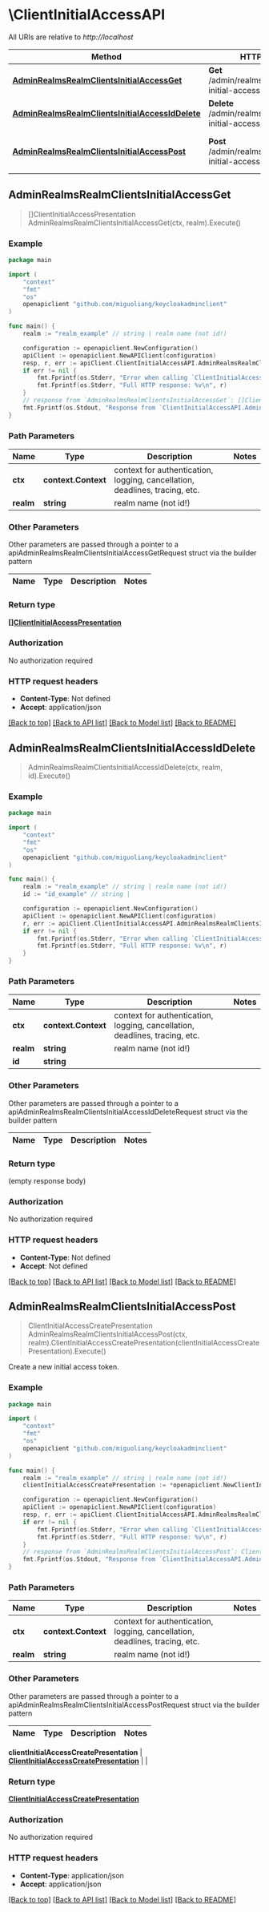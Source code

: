 # \ClientInitialAccessAPI

All URIs are relative to *http://localhost*

Method | HTTP request | Description
------------- | ------------- | -------------
[**AdminRealmsRealmClientsInitialAccessGet**](ClientInitialAccessAPI.md#AdminRealmsRealmClientsInitialAccessGet) | **Get** /admin/realms/{realm}/clients-initial-access | 
[**AdminRealmsRealmClientsInitialAccessIdDelete**](ClientInitialAccessAPI.md#AdminRealmsRealmClientsInitialAccessIdDelete) | **Delete** /admin/realms/{realm}/clients-initial-access/{id} | 
[**AdminRealmsRealmClientsInitialAccessPost**](ClientInitialAccessAPI.md#AdminRealmsRealmClientsInitialAccessPost) | **Post** /admin/realms/{realm}/clients-initial-access | Create a new initial access token.



## AdminRealmsRealmClientsInitialAccessGet

> []ClientInitialAccessPresentation AdminRealmsRealmClientsInitialAccessGet(ctx, realm).Execute()



### Example

```go
package main

import (
	"context"
	"fmt"
	"os"
	openapiclient "github.com/miguoliang/keycloakadminclient"
)

func main() {
	realm := "realm_example" // string | realm name (not id!)

	configuration := openapiclient.NewConfiguration()
	apiClient := openapiclient.NewAPIClient(configuration)
	resp, r, err := apiClient.ClientInitialAccessAPI.AdminRealmsRealmClientsInitialAccessGet(context.Background(), realm).Execute()
	if err != nil {
		fmt.Fprintf(os.Stderr, "Error when calling `ClientInitialAccessAPI.AdminRealmsRealmClientsInitialAccessGet``: %v\n", err)
		fmt.Fprintf(os.Stderr, "Full HTTP response: %v\n", r)
	}
	// response from `AdminRealmsRealmClientsInitialAccessGet`: []ClientInitialAccessPresentation
	fmt.Fprintf(os.Stdout, "Response from `ClientInitialAccessAPI.AdminRealmsRealmClientsInitialAccessGet`: %v\n", resp)
}
```

### Path Parameters


Name | Type | Description  | Notes
------------- | ------------- | ------------- | -------------
**ctx** | **context.Context** | context for authentication, logging, cancellation, deadlines, tracing, etc.
**realm** | **string** | realm name (not id!) | 

### Other Parameters

Other parameters are passed through a pointer to a apiAdminRealmsRealmClientsInitialAccessGetRequest struct via the builder pattern


Name | Type | Description  | Notes
------------- | ------------- | ------------- | -------------


### Return type

[**[]ClientInitialAccessPresentation**](ClientInitialAccessPresentation.md)

### Authorization

No authorization required

### HTTP request headers

- **Content-Type**: Not defined
- **Accept**: application/json

[[Back to top]](#) [[Back to API list]](../README.md#documentation-for-api-endpoints)
[[Back to Model list]](../README.md#documentation-for-models)
[[Back to README]](../README.md)


## AdminRealmsRealmClientsInitialAccessIdDelete

> AdminRealmsRealmClientsInitialAccessIdDelete(ctx, realm, id).Execute()



### Example

```go
package main

import (
	"context"
	"fmt"
	"os"
	openapiclient "github.com/miguoliang/keycloakadminclient"
)

func main() {
	realm := "realm_example" // string | realm name (not id!)
	id := "id_example" // string | 

	configuration := openapiclient.NewConfiguration()
	apiClient := openapiclient.NewAPIClient(configuration)
	r, err := apiClient.ClientInitialAccessAPI.AdminRealmsRealmClientsInitialAccessIdDelete(context.Background(), realm, id).Execute()
	if err != nil {
		fmt.Fprintf(os.Stderr, "Error when calling `ClientInitialAccessAPI.AdminRealmsRealmClientsInitialAccessIdDelete``: %v\n", err)
		fmt.Fprintf(os.Stderr, "Full HTTP response: %v\n", r)
	}
}
```

### Path Parameters


Name | Type | Description  | Notes
------------- | ------------- | ------------- | -------------
**ctx** | **context.Context** | context for authentication, logging, cancellation, deadlines, tracing, etc.
**realm** | **string** | realm name (not id!) | 
**id** | **string** |  | 

### Other Parameters

Other parameters are passed through a pointer to a apiAdminRealmsRealmClientsInitialAccessIdDeleteRequest struct via the builder pattern


Name | Type | Description  | Notes
------------- | ------------- | ------------- | -------------



### Return type

 (empty response body)

### Authorization

No authorization required

### HTTP request headers

- **Content-Type**: Not defined
- **Accept**: Not defined

[[Back to top]](#) [[Back to API list]](../README.md#documentation-for-api-endpoints)
[[Back to Model list]](../README.md#documentation-for-models)
[[Back to README]](../README.md)


## AdminRealmsRealmClientsInitialAccessPost

> ClientInitialAccessCreatePresentation AdminRealmsRealmClientsInitialAccessPost(ctx, realm).ClientInitialAccessCreatePresentation(clientInitialAccessCreatePresentation).Execute()

Create a new initial access token.

### Example

```go
package main

import (
	"context"
	"fmt"
	"os"
	openapiclient "github.com/miguoliang/keycloakadminclient"
)

func main() {
	realm := "realm_example" // string | realm name (not id!)
	clientInitialAccessCreatePresentation := *openapiclient.NewClientInitialAccessCreatePresentation() // ClientInitialAccessCreatePresentation |  (optional)

	configuration := openapiclient.NewConfiguration()
	apiClient := openapiclient.NewAPIClient(configuration)
	resp, r, err := apiClient.ClientInitialAccessAPI.AdminRealmsRealmClientsInitialAccessPost(context.Background(), realm).ClientInitialAccessCreatePresentation(clientInitialAccessCreatePresentation).Execute()
	if err != nil {
		fmt.Fprintf(os.Stderr, "Error when calling `ClientInitialAccessAPI.AdminRealmsRealmClientsInitialAccessPost``: %v\n", err)
		fmt.Fprintf(os.Stderr, "Full HTTP response: %v\n", r)
	}
	// response from `AdminRealmsRealmClientsInitialAccessPost`: ClientInitialAccessCreatePresentation
	fmt.Fprintf(os.Stdout, "Response from `ClientInitialAccessAPI.AdminRealmsRealmClientsInitialAccessPost`: %v\n", resp)
}
```

### Path Parameters


Name | Type | Description  | Notes
------------- | ------------- | ------------- | -------------
**ctx** | **context.Context** | context for authentication, logging, cancellation, deadlines, tracing, etc.
**realm** | **string** | realm name (not id!) | 

### Other Parameters

Other parameters are passed through a pointer to a apiAdminRealmsRealmClientsInitialAccessPostRequest struct via the builder pattern


Name | Type | Description  | Notes
------------- | ------------- | ------------- | -------------

 **clientInitialAccessCreatePresentation** | [**ClientInitialAccessCreatePresentation**](ClientInitialAccessCreatePresentation.md) |  | 

### Return type

[**ClientInitialAccessCreatePresentation**](ClientInitialAccessCreatePresentation.md)

### Authorization

No authorization required

### HTTP request headers

- **Content-Type**: application/json
- **Accept**: application/json

[[Back to top]](#) [[Back to API list]](../README.md#documentation-for-api-endpoints)
[[Back to Model list]](../README.md#documentation-for-models)
[[Back to README]](../README.md)

